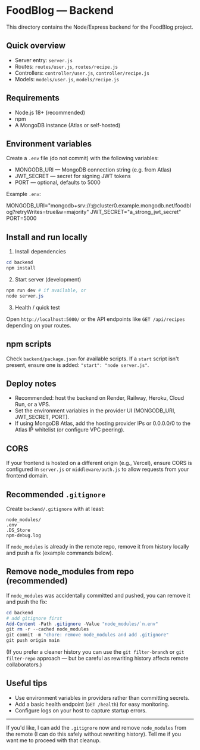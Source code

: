 # FoodBlog — Backend

This directory contains the Node/Express backend for the FoodBlog project.

## Quick overview
- Server entry: `server.js`
- Routes: `routes/user.js`, `routes/recipe.js`
- Controllers: `controller/user.js`, `controller/recipe.js`
- Models: `models/user.js`, `models/recipe.js`

## Requirements
- Node.js 18+ (recommended)
- npm
- A MongoDB instance (Atlas or self-hosted)

## Environment variables
Create a `.env` file (do not commit) with the following variables:

- MONGODB_URI  — MongoDB connection string (e.g. from Atlas)
- JWT_SECRET   — secret for signing JWT tokens
- PORT         — optional, defaults to 5000

Example `.env`:

MONGODB_URI="mongodb+srv://<user>:<pass>@cluster0.example.mongodb.net/foodblog?retryWrites=true&w=majority"
JWT_SECRET="a_strong_jwt_secret"
PORT=5000

## Install and run locally

1. Install dependencies

```powershell
cd backend
npm install
```

2. Start server (development)

```powershell
npm run dev # if available, or
node server.js
```

3. Health / quick test

Open `http://localhost:5000/` or the API endpoints like `GET /api/recipes` depending on your routes.

## npm scripts
Check `backend/package.json` for available scripts. If a `start` script isn't present, ensure one is added: `"start": "node server.js"`.

## Deploy notes
- Recommended: host the backend on Render, Railway, Heroku, Cloud Run, or a VPS.
- Set the environment variables in the provider UI (MONGODB_URI, JWT_SECRET, PORT).
- If using MongoDB Atlas, add the hosting provider IPs or 0.0.0.0/0 to the Atlas IP whitelist (or configure VPC peering).

## CORS
If your frontend is hosted on a different origin (e.g., Vercel), ensure CORS is configured in `server.js` or `middleware/auth.js` to allow requests from your frontend domain.

## Recommended `.gitignore`
Create `backend/.gitignore` with at least:

```
node_modules/
.env
.DS_Store
npm-debug.log
```

If `node_modules` is already in the remote repo, remove it from history locally and push a fix (example commands below).

## Remove node_modules from repo (recommended)
If `node_modules` was accidentally committed and pushed, you can remove it and push the fix:

```powershell
cd backend
# add gitignore first
Add-Content -Path .gitignore -Value "node_modules/`n.env"
git rm -r --cached node_modules
git commit -m "chore: remove node_modules and add .gitignore"
git push origin main
```

(If you prefer a cleaner history you can use the `git filter-branch` or `git filter-repo` approach — but be careful as rewriting history affects remote collaborators.)

## Useful tips
- Use environment variables in providers rather than committing secrets.
- Add a basic health endpoint (`GET /health`) for easy monitoring.
- Configure logs on your host to capture startup errors.

---
If you'd like, I can add the `.gitignore` now and remove `node_modules` from the remote (I can do this safely without rewriting history). Tell me if you want me to proceed with that cleanup.